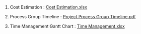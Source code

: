    
1. Cost Estimation : [Cost Estimation.xlsx](https://github.com/maheshbabuwarman/OurAI-Sdn.-Bhd./files/7896602/Cost.Estimation.xlsx)

2. Process Group Timeline : [Project Process Group Timeline.pdf](https://github.com/maheshbabuwarman/OurAI-Sdn.-Bhd./files/7896611/Project.Process.Group.Timeline.pdf)

3. Time Management Gantt Chart : [Time Management.xlsx](https://github.com/maheshbabuwarman/OurAI-Sdn.-Bhd./files/7896617/Time.Management.xlsx)
       




